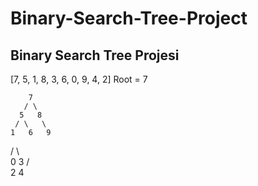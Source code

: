 # Binary-Search-Tree-Project
## Binary Search Tree Projesi


[7, 5, 1, 8, 3, 6, 0, 9, 4, 2] Root = 7

        7
       / \
      5   8
     / \   \  
    1   6   9
  / \   
 0   3 
  / \
 2   4  
